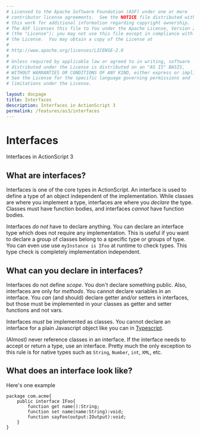 ```yaml
---
# Licensed to the Apache Software Foundation (ASF) under one or more
# contributor license agreements.  See the NOTICE file distributed with
# this work for additional information regarding copyright ownership.
# The ASF licenses this file to You under the Apache License, Version 2.0
# (the "License"); you may not use this file except in compliance with
# the License.  You may obtain a copy of the License at
# 
# http://www.apache.org/licenses/LICENSE-2.0
# 
# Unless required by applicable law or agreed to in writing, software
# distributed under the License is distributed on an "AS IS" BASIS,
# WITHOUT WARRANTIES OR CONDITIONS OF ANY KIND, either express or implied.
# See the License for the specific language governing permissions and
# limitations under the License.

layout: docpage
title: Interfaces
description: Interfaces in ActionScript 3
permalink: /features/as3/interfaces
---
```


# Interfaces

Interfaces in ActionScript 3

## What are interfaces?
Interfaces is one of the core types in ActionScript. An interface is used to define a type of an object independent of the implementation. While classes are where you implement a type, interfaces are where you *declare* the type. Classes must have function bodies, and interfaces *cannot* have function bodies.

Interfaces *do not* have to declare anything. You can declare an interface type which does not require any implementation. This is useful if you want to declare a group of classes belong to a specific type or groups of type. You can even use use `myInstance is IFoo` at runtime to check types. This type check is completely implementation independent.
## What can you declare in interfaces?
Interfaces do not define *scope*. You don't declare something public. Also, interfaces are only for *methods*. You cannot declare variables in an interface. You *can* (and should) declare getter and/or setters in interfaces, but those must be implemented in your classes as getter and setter functions and not vars.

Interfaces *must* be implemented as classes. You cannot declare an interface for a plain Javascript object like you can in [Typescript](https://www.typescriptlang.org/docs/handbook/2/objects.html).

(Almost) never reference classes in an interface. If the interface needs to accept or return a type, use an interface. Pretty much the only exception to this rule is for native types such as `String`, `Number`, `int`, `XML`, etc.

## What does an interface look like?

Here's one example
```
package com.acme{
	public interface IFoo{
		function get name():String;
		function set name(name:String):void;
		function sayFoo(output:IOutput):void;
	}
}
```